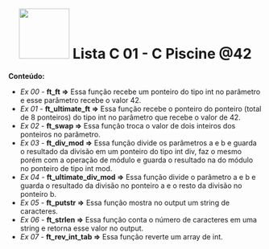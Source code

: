<h1 align="center">
<img src="https://nadei.42sp.org.br/img/InsigneaP3.png" width= "100px">
Lista C 01 - C Piscine @42
</h1>

**Conteúdo:**

- *Ex 00* - **ft_ft =>** Essa função recebe um ponteiro do tipo int no parâmetro e esse parâmetro recebe o valor 42.
- *Ex 01* - **ft_ultimate_ft =>** Essa função recebe o ponteiro do ponteiro (total de 8 ponteiros) do tipo int no parâmetro que recebe o valor de 42.
- *Ex 02* - **ft_swap =>** Essa função troca o valor de dois inteiros dos ponteiros no parâmetro.
- *Ex 03* - **ft_div_mod =>** Essa função divide os parâmetros a e b e guarda o resultado da divisão em um ponteiro do tipo int div, faz o mesmo porém com a operação de módulo e guarda o resultado na do módulo no ponteiro de tipo int mod.
- *Ex 04* - **ft_ultimate_div_mod =>** Essa função divide o parâmetro a e b e guarda o resultado da divisão no ponteiro a e o resto da divisão no ponteiro b.
- *Ex 05* - **ft_putstr =>** Essa função mostra no output um string de caracteres.
- *Ex 06* - **ft_strlen =>** Essa função conta o número de caracteres em uma string e retorna esse valor no output.
- *Ex 07* - **ft_rev_int_tab =>** Essa função reverte um array de int.